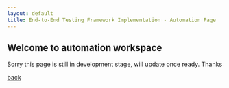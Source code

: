 ```yaml
---
layout: default
title: End-to-End Testing Framework Implementation - Automation Page
---
```


## Welcome to automation workspace

Sorry this page is still in development stage, will update once ready.
Thanks

[back](https://fazrul96.github.io/fazrul.github.io/)
